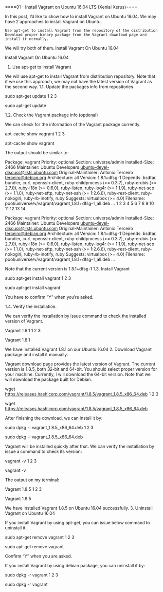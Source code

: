 ====01 - Install Vagrant on Ubuntu 16.04 LTS (Xenial Xerus)====

In this post, I’d like to show how to install Vagrant on Ubuntu 16.04. We may have 2 approaches to install Vagrant on Ubuntu.

    Use apt-get to install Vagrant from the repository of the distribution
    Download proper binary package from the Vagrant download page and install it normally.

We will try both of them.
Install Vagrant On Ubuntu 16.04

Install Vagrant On Ubuntu 16.04
1. Use apt-get to install Vagrant

We will use apt-get to install Vagrant from distribution repository. Note that if we use this approach, we may not have the latest version of Vagrant as the second way.
1.1. Update the packages info from repositories

sudo apt-get update
1
2
3


sudo apt-get update

1.2. Check the Vagrant package info (optional)

We can check for the information of the Vagrant package currently.

apt-cache show vagrant
1
2
3


apt-cache show vagrant


The output should be similar to:

Package: vagrant
Priority: optional
Section: universe/admin
Installed-Size: 2466
Maintainer: Ubuntu Developers <ubuntu-devel-discuss@lists.ubuntu.com>
Original-Maintainer: Antonio Terceiro <terceiro@debian.org>
Architecture: all
Version: 1.8.1+dfsg-1
Depends: bsdtar, bundler, curl, openssh-client, ruby-childprocess (>= 0.3.7), ruby-erubis (>= 2.7.0), ruby-i18n (>= 0.6.0), ruby-listen, ruby-log4r (>= 1.1.9), ruby-net-scp (>= 1.1.0), ruby-net-sftp, ruby-net-ssh (>= 1:2.6.6), ruby-rest-client, ruby-nokogiri, ruby-rb-inotify, ruby
Suggests: virtualbox (>= 4.0)
Filename: pool/universe/v/vagrant/vagrant_1.8.1+dfsg-1_all.deb
...
1
2
3
4
5
6
7
8
9
10
11
12
13
14


Package: vagrant
Priority: optional
Section: universe/admin
Installed-Size: 2466
Maintainer: Ubuntu Developers <ubuntu-devel-discuss@lists.ubuntu.com>
Original-Maintainer: Antonio Terceiro <terceiro@debian.org>
Architecture: all
Version: 1.8.1+dfsg-1
Depends: bsdtar, bundler, curl, openssh-client, ruby-childprocess (>= 0.3.7), ruby-erubis (>= 2.7.0), ruby-i18n (>= 0.6.0), ruby-listen, ruby-log4r (>= 1.1.9), ruby-net-scp (>= 1.1.0), ruby-net-sftp, ruby-net-ssh (>= 1:2.6.6), ruby-rest-client, ruby-nokogiri, ruby-rb-inotify, ruby
Suggests: virtualbox (>= 4.0)
Filename: pool/universe/v/vagrant/vagrant_1.8.1+dfsg-1_all.deb
...


Note that the current version is 1.8.1+dfsg-1
1.3. Install Vagrant

sudo apt-get install vagrant
1
2
3


sudo apt-get install vagrant

You have to confirm “Y” when you’re asked.

1.4. Verify the installation.

We can verify the installation by issue command to check the installed version of Vagrant.

Vagrant 1.8.1
1
2
3


Vagrant 1.8.1


We have installed Vagrant 1.8.1 on our Ubuntu 16.04
2. Download Vagrant package and install it manually.

Vagrant download page provides the latest version of Vagrant. The current version is 1.8.5, both 32-bit and 64-bit. You should select proper version for your machine. Currently, I will download the 64-bit version. Note that we will download the package built for Debian.

wget https://releases.hashicorp.com/vagrant/1.8.5/vagrant_1.8.5_x86_64.deb
1
2
3


wget https://releases.hashicorp.com/vagrant/1.8.5/vagrant_1.8.5_x86_64.deb


After finishing the download, we can install it by:

sudo dpkg -i vagrant_1.8.5_x86_64.deb
1
2
3


sudo dpkg -i vagrant_1.8.5_x86_64.deb


Vagrant will be installed quickly after that. We can verify the installation by issue a command to check its version:

vagrant -v
1
2
3


vagrant -v


The output on my terminal:

Vagrant 1.8.5
1
2
3


Vagrant 1.8.5


We have installed Vagrant 1.8.5 on Ubuntu 16.04 successfully.
3. Uninstall Vagrant on Ubuntu 16.04

If you install Vagrant by using apt-get, you can issue below command to uninstall it.

sudo apt-get remove vagrant
1
2
3


sudo apt-get remove vagrant


Confirm “Y” when you are asked.

If you install Vagrant by using debian package, you can uninstall it by:

sudo dpkg -r vagrant
1
2
3


sudo dpkg -r vagrant
